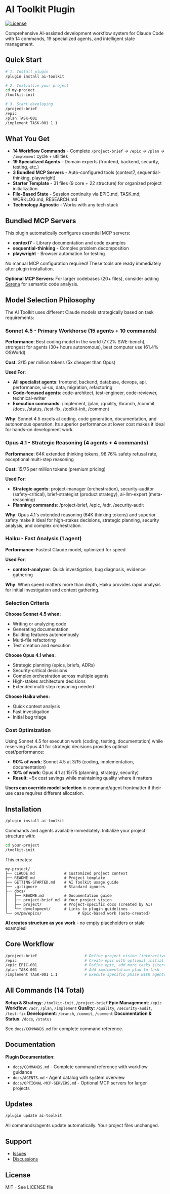 # AI Toolkit Plugin

[![License](https://img.shields.io/badge/license-MIT-blue.svg)](./LICENSE)

Comprehensive AI-assisted development workflow system for Claude Code with 14 commands, 19 specialized agents, and intelligent state management.

## Quick Start

```bash
# 1. Install plugin
/plugin install ai-toolkit

# 2. Initialize your project
cd my-project
/toolkit-init

# 3. Start developing
/project-brief
/epic
/plan TASK-001
/implement TASK-001 1.1
```

## What You Get

- **14 Workflow Commands** - Complete `/project-brief` → `/epic` → `/plan` → `/implement` cycle + utilities
- **19 Specialized Agents** - Domain experts (frontend, backend, security, testing, etc.)
- **3 Bundled MCP Servers** - Auto-configured tools (context7, sequential-thinking, playwright)
- **Starter Template** - 31 files (9 core + 22 structure) for organized project initialization
- **File-Based State** - Session continuity via EPIC.md, TASK.md, WORKLOG.md, RESEARCH.md
- **Technology Agnostic** - Works with any tech stack

## Bundled MCP Servers

This plugin automatically configures essential MCP servers:

- **context7** - Library documentation and code examples
- **sequential-thinking** - Complex problem decomposition
- **playwright** - Browser automation for testing

No manual MCP configuration required! These tools are ready immediately after plugin installation.

**Optional MCP Servers**: For larger codebases (20+ files), consider adding [Serena](./docs/OPTIONAL-MCP-SERVERS.md) for semantic code analysis.

## Model Selection Philosophy

The AI Toolkit uses different Claude models strategically based on task requirements:

### Sonnet 4.5 - Primary Workhorse (15 agents + 10 commands)

**Performance**: Best coding model in the world (77.2% SWE-bench), strongest for agents (30+ hours autonomous), best computer use (61.4% OSWorld)

**Cost**: $3/$15 per million tokens (5x cheaper than Opus)

**Used For**:
- **All specialist agents**: frontend, backend, database, devops, api, performance, ui-ux, data, migration, refactoring
- **Code-focused agents**: code-architect, test-engineer, code-reviewer, technical-writer
- **Execution commands**: /implement, /plan, /quality, /branch, /commit, /docs, /status, /test-fix, /toolkit-init, /comment

**Why**: Sonnet 4.5 excels at coding, code generation, documentation, and autonomous operation. Its superior performance at lower cost makes it ideal for hands-on development work.

### Opus 4.1 - Strategic Reasoning (4 agents + 4 commands)

**Performance**: 64K extended thinking tokens, 98.76% safety refusal rate, exceptional multi-step reasoning

**Cost**: $15/$75 per million tokens (premium pricing)

**Used For**:
- **Strategic agents**: project-manager (orchestration), security-auditor (safety-critical), brief-strategist (product strategy), ai-llm-expert (meta-reasoning)
- **Planning commands**: /project-brief, /epic, /adr, /security-audit

**Why**: Opus 4.1's extended reasoning (64K thinking tokens) and superior safety make it ideal for high-stakes decisions, strategic planning, security analysis, and complex orchestration.

### Haiku - Fast Analysis (1 agent)

**Performance**: Fastest Claude model, optimized for speed

**Used For**:
- **context-analyzer**: Quick investigation, bug diagnosis, evidence gathering

**Why**: When speed matters more than depth, Haiku provides rapid analysis for initial investigation and context gathering.

### Selection Criteria

**Choose Sonnet 4.5 when:**
- Writing or analyzing code
- Generating documentation
- Building features autonomously
- Multi-file refactoring
- Test creation and execution

**Choose Opus 4.1 when:**
- Strategic planning (epics, briefs, ADRs)
- Security-critical decisions
- Complex orchestration across multiple agents
- High-stakes architecture decisions
- Extended multi-step reasoning needed

**Choose Haiku when:**
- Quick context analysis
- Fast investigation
- Initial bug triage

### Cost Optimization

Using Sonnet 4.5 for execution work (coding, testing, documentation) while reserving Opus 4.1 for strategic decisions provides optimal cost/performance:

- **90% of work**: Sonnet 4.5 at $3/$15 (coding, implementation, documentation)
- **10% of work**: Opus 4.1 at $15/$75 (planning, strategy, security)
- **Result**: ~5x cost savings while maintaining quality where it matters

**Users can override model selection** in command/agent frontmatter if their use case requires different allocation.

## Installation

```bash
/plugin install ai-toolkit
```

Commands and agents available immediately. Initialize your project structure with:

```bash
cd your-project
/toolkit-init
```

This creates:

```
my-project/
├── CLAUDE.md             # Customized project context
├── README.md             # Project template
├── GETTING-STARTED.md    # AI Toolkit usage guide
├── .gitignore            # Standard ignores
├── docs/
│   ├── README.md         # Documentation guide
│   ├── project-brief.md  # Your project vision
│   ├── project/          # Project-specific docs (created by AI)
│   └── development/      # Links to plugin guidelines
└── pm/pm/epics/                # Epic-based work (auto-created)
```

**AI creates structure as you work** - no empty placeholders or stale examples!

## Core Workflow

```bash
/project-brief                     # Define project vision (interactive)
/epic                              # Create epic with optional initial tasks
/epic EPIC-001                     # Refine epic, add more tasks (iterative)
/plan TASK-001                     # Add implementation plan to task
/implement TASK-001 1.1            # Execute specific phase with agents
```

## All Commands (14 Total)

**Setup & Strategy**: `/toolkit-init`, `/project-brief`
**Epic Management**: `/epic`
**Workflow**: `/adr`, `/plan`, `/implement`
**Quality**: `/quality`, `/security-audit`, `/test-fix`
**Development**: `/branch`, `/commit`, `/comment`
**Documentation & Status**: `/docs`, `/status`

See `docs/COMMANDS.md` for complete command reference.

## Documentation

**Plugin Documentation:**
- `docs/COMMANDS.md` - Complete command reference with workflow guidance
- `docs/AGENTS.md` - Agent catalog with system overview
- `docs/OPTIONAL-MCP-SERVERS.md` - Optional MCP servers for larger projects

## Updates

```bash
/plugin update ai-toolkit
```

All commands/agents update automatically. Your project files unchanged.

## Support

- [Issues](https://github.com/TaylorHuston/ai-coding-template/issues)
- [Discussions](https://github.com/TaylorHuston/ai-coding-template/discussions)

## License

MIT - See LICENSE file
